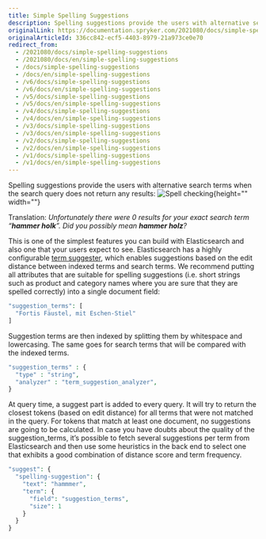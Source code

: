```yaml
---
title: Simple Spelling Suggestions
description: Spelling suggestions provide the users with alternative search terms when the search query does not return any results
originalLink: https://documentation.spryker.com/2021080/docs/simple-spelling-suggestions
originalArticleId: 336cc842-ecf5-4403-8979-21a973ce0e70
redirect_from:
  - /2021080/docs/simple-spelling-suggestions
  - /2021080/docs/en/simple-spelling-suggestions
  - /docs/simple-spelling-suggestions
  - /docs/en/simple-spelling-suggestions
  - /v6/docs/simple-spelling-suggestions
  - /v6/docs/en/simple-spelling-suggestions  
  - /v5/docs/simple-spelling-suggestions
  - /v5/docs/en/simple-spelling-suggestions  
  - /v4/docs/simple-spelling-suggestions
  - /v4/docs/en/simple-spelling-suggestions  
  - /v3/docs/simple-spelling-suggestions
  - /v3/docs/en/simple-spelling-suggestions  
  - /v2/docs/simple-spelling-suggestions
  - /v2/docs/en/simple-spelling-suggestions  
  - /v1/docs/simple-spelling-suggestions
  - /v1/docs/en/simple-spelling-suggestions
---
```


Spelling suggestions provide the users with alternative search terms when the search query does not return any results:
![Spell checking](https://spryker.s3.eu-central-1.amazonaws.com/docs/Developer+Guide/Search+Engine/Simple+Spelling+Suggestions/spell-checking.png){height="" width=""}

Translation: *Unfortunately there were 0 results for your exact search term “**hammer holk**”. Did you possibly mean **hammer holz**?*

This is one of the simplest features you can build with Elasticsearch and also one that your users expect to see. Elasticsearch has a highly configurable [term suggester](https://www.elastic.co/guide/en/elasticsearch/reference/current/search-suggesters-term.html), which enables suggestions based on the edit distance between indexed terms and search terms. We recommend putting all attributes that are suitable for spelling suggestions (i.e. short strings such as product and category names where you are sure that they are spelled correctly) into a single document field:

```php
"suggestion_terms": [
  "Fortis Fäustel, mit Eschen-Stiel"
]
```

Suggestion terms are then indexed by splitting them by whitespace and lowercasing. The same goes for search terms that will be compared with the indexed terms.

```php
"suggestion_terms" : {
  "type" : "string",
  "analyzer" : "term_suggestion_analyzer",
}
```

At query time, a suggest part is added to every query. It will try to return the closest tokens (based on edit distance) for all terms that were not matched in the query. For tokens that match at least one document, no suggestions are going to be calculated. In case you have doubts about the quality of the suggestion_terms, it’s possible to fetch several suggestions per term from Elasticsearch and then use some heuristics in the back end to select one that exhibits a good combination of distance score and term frequency.

```php
"suggest": {
  "spelling-suggestion": {
    "text": "hammmer",
    "term": {
      "field": "suggestion_terms",
      "size": 1
    }
  }
}
```
